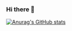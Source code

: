 ### Hi there 👋

[![Anurag's GitHub stats](https://github-readme-stats.vercel.app/api?username=gabriel-elesbao)](https://github.com/anuraghazra/github-readme-stats)


<!--
**gabriel-elesbao/gabriel-elesbao** is a ✨ _special_ ✨ repository because its `README.md` (this file) appears on your GitHub profile.

Here are some ideas to get you started:

- 🔭 I’m currently working on ...
- 🌱 I’m currently learning ...
- 👯 I’m looking to collaborate on ...
- 🤔 I’m looking for help with ...
- 💬 Ask me about ...
- 📫 How to reach me: ...
- 😄 Pronouns: ...
- ⚡ Fun fact: ...
-->
